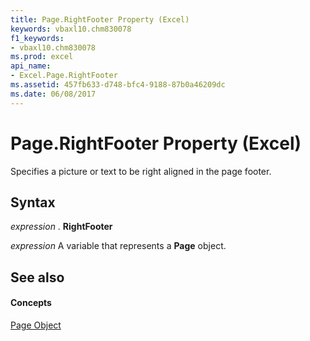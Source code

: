```yaml
---
title: Page.RightFooter Property (Excel)
keywords: vbaxl10.chm830078
f1_keywords:
- vbaxl10.chm830078
ms.prod: excel
api_name:
- Excel.Page.RightFooter
ms.assetid: 457fb633-d748-bfc4-9188-87b0a46209dc
ms.date: 06/08/2017
---
```



# Page.RightFooter Property (Excel)

Specifies a picture or text to be right aligned in the page footer.


## Syntax

 _expression_ . **RightFooter**

 _expression_ A variable that represents a **Page** object.


## See also


#### Concepts


[Page Object](page-object-excel.md)

